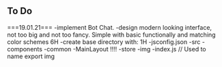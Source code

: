 ## To Do

===19.01.21===
-implement Bot Chat.
        -design modern looking interface, not too big and not too fancy. Simple with basic functionally and matching color schemes  6H
        -create base directory with: 1H
                    -jsconfig.json
                    -src
                    -components
                    -common
                    -MainLayout  !!!!
                    -store
                    -img
                        -index.js  // Used to name export img
